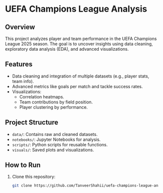 # UEFA Champions League Analysis

## Overview
This project analyzes player and team performance in the UEFA Champions League 2025 season. The goal is to uncover insights using data cleaning, exploratory data analysis (EDA), and advanced visualizations.

## Features
- Data cleaning and integration of multiple datasets (e.g., player stats, team info).
- Advanced metrics like goals per match and tackle success rates.
- Visualizations:
  - Correlation heatmaps.
  - Team contributions by field position.
  - Player clustering by performance.

## Project Structure
- `data/`: Contains raw and cleaned datasets.
- `notebooks/`: Jupyter Notebooks for analysis.
- `scripts/`: Python scripts for reusable functions.
- `visuals/`: Saved plots and visualizations.

## How to Run
1. Clone this repository:
   ```bash
   git clone https://github.com/TanveerShahii/uefa-champions-league-analysis-matchday4.git
